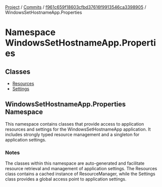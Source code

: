 [Project](../../../index.md) / [Commits](../../index.md) / [f961c659f18603cfbd37616f9913546ca3398905](../index.md) / WindowsSetHostnameApp.Properties

# Namespace WindowsSetHostnameApp.Properties

## Classes
- [Resources](./Resources/index.md)
- [Settings](./Settings/index.md)

## WindowsSetHostnameApp.Properties Namespace

This namespace contains classes that provide access to application resources and settings for the WindowsSetHostnameApp application. It includes strongly typed resource management and a singleton for application settings.

### Notes
The classes within this namespace are auto-generated and facilitate resource retrieval and management of application settings. The Resources class contains a cached instance of ResourceManager, while the Settings class provides a global access point to application settings.

